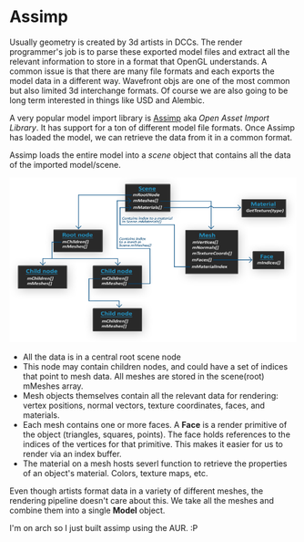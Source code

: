 # Assimp

Usually geometry is created by 3d artists in DCCs. The render programmer's job is to parse these exported model files and extract all the relevant information to store in a format that OpenGL understands. A common issue is that there are many file formats and each exports the model data in a different way. Wavefront objs are one of the most common but also limited 3d interchange formats. Of course we are also going to be long term interested in things like USD and Alembic. 

A very popular model import library is [Assimp](http://assimp.org) aka *Open Asset Import Library*. It has support for a ton of different model file formats. Once Assimp has loaded the model, we can retrieve the data from it in a common format. 

Assimp loads the entire model into a *scene* object that contains all the data of the imported model/scene. 

![assimp_structure](./assimp_structure.png)

* All the data is in a central root scene node
* This node may contain children nodes, and could have a set of indices that point to mesh data. All meshes are stored in the scene(root) mMeshes array. 
* Mesh objects themselves contain all the relevant data for rendering: vertex positions, normal vectors, texture coordinates, faces, and materials.
* Each mesh contains one or more faces. A **Face** is a render primitive of the object (triangles, squares, points). The face holds references to the indices of the vertices for that primitive. This makes it easier for us to render via an index buffer. 
* The material on a mesh hosts severl function to retrieve the properties of an object's material. Colors, texture maps, etc. 

Even though artists format data in a variety of different meshes, the rendering pipeline doesn't care about this. We take all the meshes and combine them into a single **Model** object.

I'm on arch so I just built assimp using the AUR. :P
